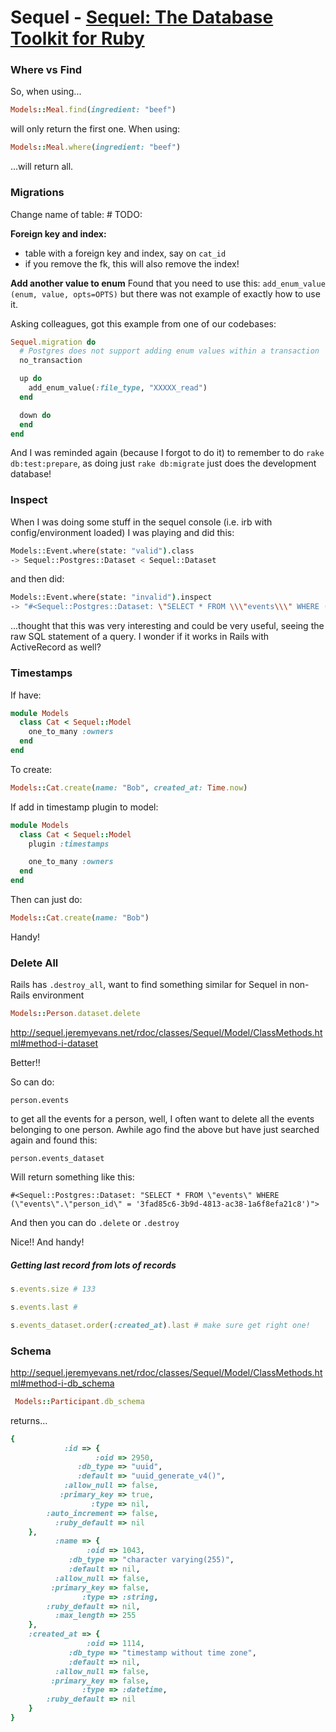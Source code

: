 # Sequel - [Sequel: The Database Toolkit for Ruby](http://sequel.jeremyevans.net/)

### Where vs Find
So, when using...
```ruby
Models::Meal.find(ingredient: "beef")
```
will only return the first one.
When using:
```ruby
Models::Meal.where(ingredient: "beef")
```
...will return all.

### Migrations
Change name of table: # TODO:

**Foreign key and index:**
- table with a foreign key and index, say on `cat_id`
- if you remove the fk, this will also remove the index!


**Add another value to enum**
Found that you need to use this:
`add_enum_value (enum, value, opts=OPTS)` but there was not example of exactly how to use it.

Asking colleagues, got this example from one of our codebases:

```ruby
Sequel.migration do
  # Postgres does not support adding enum values within a transaction
  no_transaction

  up do
    add_enum_value(:file_type, "XXXXX_read")
  end

  down do
  end
end
```

And I was reminded again (because I forgot to do it) to remember to do `rake db:test:prepare`, as doing just `rake db:migrate` just does the development database!


### Inspect
When I was doing some stuff in the sequel console (i.e. irb with config/environment loaded) I was playing and did this:
```bash
Models::Event.where(state: "valid").class
-> Sequel::Postgres::Dataset < Sequel::Dataset
```
and then did:
```bash
Models::Event.where(state: "invalid").inspect
-> "#<Sequel::Postgres::Dataset: \"SELECT * FROM \\\"events\\\" WHERE (\\\"state\\\" = 'invaid')\">"
```
...thought that this was very interesting and could be very useful, seeing the raw SQL statement of a query. I wonder if it works in Rails with ActiveRecord as well?


### Timestamps
If have:
```ruby
module Models
  class Cat < Sequel::Model
    one_to_many :owners
  end
end
```
To create:
```ruby
Models::Cat.create(name: "Bob", created_at: Time.now)
```
If add in timestamp plugin to model:
```ruby
module Models
  class Cat < Sequel::Model
    plugin :timestamps

    one_to_many :owners
  end
end
```
Then can just do:
```ruby
Models::Cat.create(name: "Bob")
```
Handy!


### Delete All
Rails has `.destroy_all`, want to find something similar for Sequel in non-Rails environment

```ruby
Models::Person.dataset.delete
```
http://sequel.jeremyevans.net/rdoc/classes/Sequel/Model/ClassMethods.html#method-i-dataset

Better!!

So can do:

```
person.events
```

to get all the events for a person, well, I often want to delete all the events belonging to one person. Awhile ago find the above but have just searched again and found this:

```
person.events_dataset
```

Will return something like this:
```
#<Sequel::Postgres::Dataset: "SELECT * FROM \"events\" WHERE (\"events\".\"person_id\" = '3fad85c6-3b9d-4813-ac38-1a6f8efa21c8')">
```

And then you can do `.delete` or `.destroy`

Nice!! And handy!


##### Getting last record from lots of records

```ruby
s.events.size # 133

s.events.last #

s.events_dataset.order(:created_at).last # make sure get right one!
```

### Schema
http://sequel.jeremyevans.net/rdoc/classes/Sequel/Model/ClassMethods.html#method-i-db_schema

```ruby
 Models::Participant.db_schema
 ```

 returns...

```ruby
{
            :id => {
                   :oid => 2950,
               :db_type => "uuid",
               :default => "uuid_generate_v4()",
            :allow_null => false,
           :primary_key => true,
                  :type => nil,
        :auto_increment => false,
          :ruby_default => nil
    },
          :name => {
                 :oid => 1043,
             :db_type => "character varying(255)",
             :default => nil,
          :allow_null => false,
         :primary_key => false,
                :type => :string,
        :ruby_default => nil,
          :max_length => 255
    },
    :created_at => {
                 :oid => 1114,
             :db_type => "timestamp without time zone",
             :default => nil,
          :allow_null => false,
         :primary_key => false,
                :type => :datetime,
        :ruby_default => nil
    }
}
```
